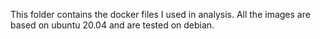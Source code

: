 This folder contains the docker files I used in analysis. All the images are based on ubuntu 20.04 and are tested on debian.
